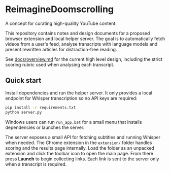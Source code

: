 # ReimagineDoomscrolling

A concept for curating high-quality YouTube content.

This repository contains notes and design documents for a proposed browser extension and local helper server. The goal is to automatically fetch videos from a user's feed, analyse transcripts with language models and present rewritten articles for distraction-free reading.

See [docs/overview.md](docs/overview.md) for the current high level design, including the strict scoring rubric used when analysing each transcript.

## Quick start

Install dependencies and run the helper server. It only provides a local endpoint for Whisper transcription so no API keys are required:

```bash
pip install -r requirements.txt
python server.py
```

Windows users can run `run_app.bat` for a small menu that installs
dependencies or launches the server.

The server exposes a small API for fetching subtitles and running Whisper when
needed. The Chrome extension in the `extension/` folder handles scoring and the
results page internally. Load the folder as an unpacked extension and click the
toolbar icon to open the main page. From there press **Launch** to begin
collecting links. Each link is sent to the server only when a transcript is
required.
